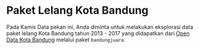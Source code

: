 # Paket Lelang Kota Bandung

Pada Kamis Data pekan ini, Anda diminta untuk melakukan eksplorasi data paket lelang Kota Bandung tahun 2013 - 2017 yang didapatkan dari [Open Data Kota Bandung](http://data.bandung.go.id) melalui paket `bandungjuara`.
